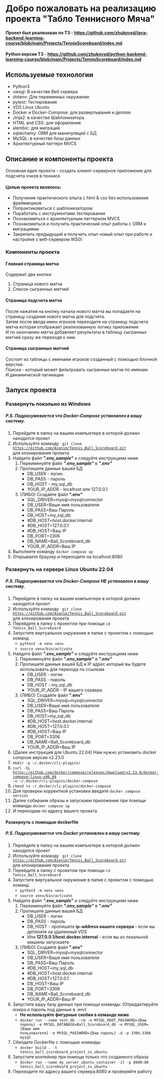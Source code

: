 # Добро пожаловать на реализацию проекта "Табло Теннисного Мяча" #

#### Проект был реализован по ТЗ - https://github.com/zhukovsd/java-backend-learning-course/blob/main/Projects/TennisScoreboard/index.md ####
#### Python версия ТЗ - https://github.com/zhukovsd/python-backend-learning-course/blob/main/Projects/TennisScoreboard/index.md ####

## Используемые технологии ##
- Python3
- uwsgi: В качестве Веб сервера
- dotenv: Для переменных окружения
- pytest: Тестирование
- VDS Linux Ubuntu
- Docker и Docker-Compose: для развертывания и деплоя
- Jinja2: в качестве Шаблонизатора
- HTML and CSS: для оформления
- alembic: для миграций
- sqlalchemy: ORM для манипуляций с БД
- MySQL: в качестве базы данных
- Архитектурный паттерн MVCS

## Описание и компоненты проекта ##
Основная идея проекта - создать клиент-серверное приложение для подсчета очков в теннисе.
#### Целью проекта являлось: ####
- Получение практического опыта с html & css без использования фреймворков
- Попрактиковаться с шаблонизатором 
- Поработать с инструментами тестирования 
- Познакомиться с архитектурным паттерном MVCS
- Познакомиться и получить практический опыт работы с ORM и миграциями
- Закрепить предыдущий и получить опыт новый опыт при работе и настройке с веб-сервером WSGI
### Компоненты проекта ###
#### Главная страница матча ####
Содержит две кнопки 
1. Страница нового матча
2. Список сыгранных матчей
#### Страница подсчета матча ####
После нажатия на кнопку начала нового матча вы попадаете на страницу создания нового матча для подсчета.  
Затем после ввода имен игроков переходите на страницу подсчета матча которая отображает реализованную логику приложения.  
И по окончанию матча добавляет результаты в таблицу сыгранных матчей сразу же переходя к ним.
#### Страница сыгранных матчей ####
Состоит из таблицы с именами игроков созданный с помощью блочной верстки.  
Поиска - который может фильтровать сыгранные матчи по именам.  
И динамической пагинации.
## Запуск проекта ##
### Развернуть локально из Windows ###
##### P.S. Подразумевается что Docker-Compose установлен в вашу систему. #####
1. Перейдите в папку на вашем компьютере в которой должен находится проект
2. Используйте команду <code> git clone https://github.com/Asenim/Tennis_Ball_Scoreboard.git </code> для клонирования проекта
3. Найдите файл ___".env_sample"___ и следуйте инструкциям ниже
   1. Переименуйте файл ___".env_sample"___ в ___".env"___ 
   2. Пропишите данные вашей БД
      - DB_USER - логин
      - DB_PASS - пароль
      - DB_HOST - my_sql_db
      - YOUR_IP_ADDR - localhost или 127.0.0.1
   3. (ЛИБО) Создайте файл __".env"__
      - SQL_DRIVER=mysql+mysqlconnector 
      - DB_USER=Ваше имя пользователя
      - DB_PASS=Ваш Пароль
      - DB_HOST=my_sql_db 
      - #DB_HOST=host.docker.internal 
      - #DB_HOST=127.0.0.1 
      - #DB_HOST=Ваш IP 
      - DB_PORT=3306 
      - DB_NAME=Ball_Scoreboard_db 
      - YOUR_IP_ADDR=Ваш IP
4. Выполните команду <code>docker compose up</code>
5. Открываете браузер и переходите на localhost:8080

### Развернуть на сервере Linux Ubuntu 22.04 ###
##### P.S. Подразумевается что Docker-Compose НЕ установлен в вашу систему. #####
1. Перейдите в папку на вашем компьютере в которой должен находится проект
2. Используйте команду <code> git clone https://github.com/Asenim/Tennis_Ball_Scoreboard.git </code> для клонирования проекта
3. Перейдите в папку с проектом при помощи <code>cd Tennis_Ball_Scoreboard</code>
4. Запустите виртуальное окружение в папке с проектом с помощью команд:
   - <code>python3 -m venv venv</code>
   - <code>source venv/bin/activate</code>
5. Найдите файл ___".env_sample"___ и следуйте инструкциям ниже
   1. Переименуйте файл ___".env_sample"___ в ___".env"___ 
   2. Пропишите данные вашей БД и IP адрес который вы будете использовать для перехода по ссылкам
      - DB_USER - логин
      - DB_PASS - пароль
      - DB_HOST - my_sql_db
      - YOUR_IP_ADDR - IP вашего сервера
   3. (ЛИБО) Создайте файл __".env"__
      - SQL_DRIVER=mysql+mysqlconnector 
      - DB_USER=Ваше имя пользователя
      - DB_PASS=Ваш Пароль
      - DB_HOST=my_sql_db 
      - #DB_HOST=host.docker.internal 
      - #DB_HOST=127.0.0.1 
      - #DB_HOST=Ваш IP 
      - DB_PORT=3306 
      - DB_NAME=Ball_Scoreboard_db 
      - YOUR_IP_ADDR=Ваш IP
6. (Далее инструкция для Ubuntu 22.04) Нам нужно установить docker compose версии v2.23.0
7. <code>mkdir -p ~/.docker/cli-plugins/</code>
8. <code>curl -SL https://github.com/docker/compose/releases/download/v2.23.0/docker-compose-linux-x86_64 -o ~/.docker/cli-plugins/docker-compose</code>
9. <code>chmod +x ~/.docker/cli-plugins/docker-compose</code>
10. Для проверки корректной установки введите <code>docker compose version</code>
11. Далее собираем образы и запускаем приложение при помощи команды <code>docker compose up</code>
12. И переходим по адресу вашего проекта

#### Развернуть c помощью dockerfile ####
##### P.S. Подразумевается что Docker установлен в вашу систему. #####
1. Перейдите в папку на вашем компьютере в которой должен находится проект
2. Используйте команду <code> git clone https://github.com/Asenim/Tennis_Ball_Scoreboard.git </code> для клонирования проекта
3. Перейдите в папку с проектом при помощи <code>cd Tennis_Ball_Scoreboard</code>
4. Запустите виртуальное окружение в папке с проектом с помощью команд:
   - <code>python3 -m venv venv</code>
   - <code>source venv/bin/activate</code>
5. Найдите файл ___".env_sample"___ и следуйте инструкциям ниже
   1. Переименуйте файл ___".env_sample"___ в ___".env"___ 
   2. Пропишите данные вашей БД
      - DB_USER - логин
      - DB_PASS - пароль
      - DB_HOST - пропишите __ip-address вашего сервера__ - если вы деплоите на удаленный VDS 
      - Или __127.0.0.1/host.docker.internal__ - если вы из локальной машины запускаете
   3. (ЛИБО) Создайте файл __".env"__
      - SQL_DRIVER=mysql+mysqlconnector 
      - DB_USER=Ваше имя пользователя
      - DB_PASS=Ваш Пароль
      - #DB_HOST=my_sql_db 
      - #DB_HOST=host.docker.internal 
      - #DB_HOST=127.0.0.1 
      - DB_HOST=Ваш IP 
      - DB_PORT=3306 
      - DB_NAME=Ball_Scoreboard_db 
      - YOUR_IP_ADDR=Ваш IP
6. Запустите вашу базу данных при помощи команды: (Отредактируйте юзера и пароль под данные в .env)
   - __Не используйте фигурные скобки в команде ниже__ 
   - <code>docker run --name test_db --rm -e MYSQL_ROOT_PASSWORD={Ваш пароль} -e MYSQL_DATABASE=Ball_Scoreboard_db -e MYSQL_USER={Ваше имя пользователя} -e MYSQL_PASSWORD={Ваш пароль} -d -p 3306:3306 mysql</code>
7. Сбилдите Dockerfile с помощью команды:
   - <code>docker build . -t tennis_ball_scoreboard_project_in_ubuntu</code>
8. Запустите контейнер при помощи только что созданного образа
   - <code>docker run --name my_server_ubuntu_container -it -p 8080:80 tennis_ball_scoreboard_project_in_ubuntu</code>
9. Переходите по адресу вашего сервера:8080 и проверяйте работу
